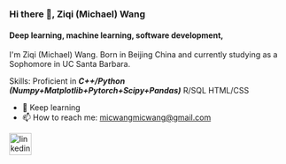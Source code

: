 ### Hi there 👋, Ziqi (Michael) Wang
#### Deep learning, machine learning, software development,

I'm Ziqi (Michael) Wang. Born in Beijing China and currently studying as a Sophomore in UC Santa Barbara. 

Skills: Proficient in **_C++/Python (Numpy+Matplotlib+Pytorch+Scipy+Pandas)_** R/SQL HTML/CSS 

- 🌱 Keep learning
- 📫 How to reach me: micwangmicwang@gmail.com


[<img src='https://cdn.jsdelivr.net/npm/simple-icons@3.0.1/icons/linkedin.svg' alt='linkedin' height='40'>](https://www.linkedin.com/in/michael-zi-qi-wang-8a408a1a2/)  










